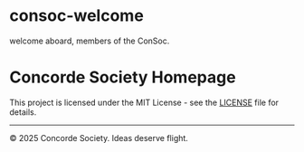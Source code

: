 # consoc-welcome
welcome aboard, members of the ConSoc.

# Concorde Society Homepage

This project is licensed under the MIT License - see the [LICENSE](LICENSE) file for details.

---

© 2025 Concorde Society. Ideas deserve flight.
